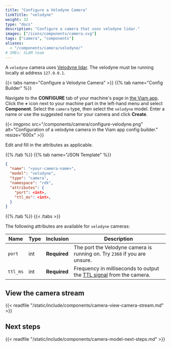 ```yaml
---
title: "Configure a Velodyne Camera"
linkTitle: "velodyne"
weight: 32
type: "docs"
description: "Configure a camera that uses velodyne lidar."
images: ["/icons/components/camera.svg"]
tags: ["camera", "components"]
aliases:
  - "/components/camera/velodyne/"
# SMEs: SLAM team
---
```


A `velodyne` camera uses [Velodyne lidar](https://velodynelidar.com/).
The velodyne must be running locally at address `127.0.0.1`.

{{< tabs name="Configure a Velodyne Camera" >}}
{{% tab name="Config Builder" %}}

Navigate to the **CONFIGURE** tab of your machine's page in [the Viam app](https://app.viam.com).
Click the **+** icon next to your machine part in the left-hand menu and select **Component**.
Select the `camera` type, then select the `velodyne` model.
Enter a name or use the suggested name for your camera and click **Create**.

{{< imgproc src="/components/camera/configure-velodyne.png" alt="Configuration of a velodyne camera in the Viam app config builder." resize="600x" >}}

Edit and fill in the attributes as applicable.

{{% /tab %}}
{{% tab name="JSON Template" %}}

```json {class="line-numbers linkable-line-numbers"}
{
  "name": "<your-camera-name>",
  "model": "velodyne",
  "type": "camera",
  "namespace": "rdk",
  "attributes": {
    "port": <int>,
    "ttl_ms": <int>,
  }
}
```

{{% /tab %}}
{{< /tabs >}}

The following attributes are available for `velodyne` cameras:

<!-- prettier-ignore -->
| Name | Type | Inclusion | Description |
| ---- | ---- | --------- | ----------- |
| `port` | int | **Required** | The port the Velodyne camera is running on. Try `2368` if you are unsure. |
| `ttl_ms` | int | **Required** | Frequency in milliseconds to output the [TTL signal](https://en.wikipedia.org/wiki/Transistor%E2%80%93transistor_logic) from the camera. |

## View the camera stream

{{< readfile "/static/include/components/camera-view-camera-stream.md" >}}

## Next steps

{{< readfile "/static/include/components/camera-model-next-steps.md" >}}
